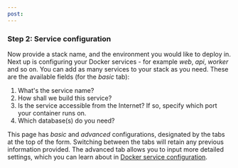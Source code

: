 ```yaml
---
post: 
---
```


### Step 2: Service configuration

Now provide a stack name, and the environment you would like to deploy in. Next up is configuring your Docker services - for example _web_, _api_, _worker_ and so on. You can add as many services to your stack as you need. These are the available fields (for the _basic_ tab):

1.  What's the service name?
2.  How shall we build this service?
3.  Is the service accessible from the Internet? If so, specify which port your container runs on.
4.  Which database(s) do you need?

This page has _basic_ and _advanced_ configurations, designated by the tabs at the top of the form. Switching between the tabs will retain any previous information provided. The advanced tab allows you to input more detailed settings, which you can learn about in [Docker service configuration](/building-your-stack/docker-service-configuration).

